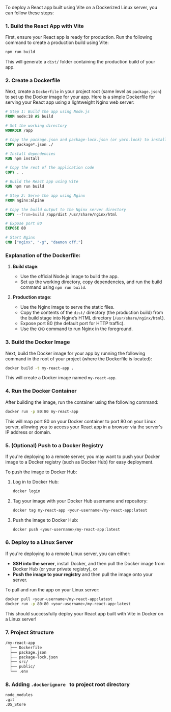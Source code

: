 To deploy a React app built using Vite on a Dockerized Linux server, you can follow these steps:

### 1. Build the React App with Vite

First, ensure your React app is ready for production. Run the following command to create a production build using Vite:

```bash
npm run build
```

This will generate a `dist/` folder containing the production build of your app.

### 2. Create a Dockerfile

Next, create a `Dockerfile` in your project root (same level as `package.json`) to set up the Docker image for your app. Here is a simple Dockerfile for serving your React app using a lightweight Nginx web server:

```Dockerfile
# Step 1: Build the app using Node.js
FROM node:18 AS build

# Set the working directory
WORKDIR /app

# Copy the package.json and package-lock.json (or yarn.lock) to install dependencies
COPY package*.json ./

# Install dependencies
RUN npm install

# Copy the rest of the application code
COPY . .

# Build the React app using Vite
RUN npm run build

# Step 2: Serve the app using Nginx
FROM nginx:alpine

# Copy the build output to the Nginx server directory
COPY --from=build /app/dist /usr/share/nginx/html

# Expose port 80
EXPOSE 80

# Start Nginx
CMD ["nginx", "-g", "daemon off;"]
```

### Explanation of the Dockerfile:
1. **Build stage**:  
   - Use the official Node.js image to build the app.
   - Set up the working directory, copy dependencies, and run the build command using `npm run build`.
   
2. **Production stage**:  
   - Use the Nginx image to serve the static files.
   - Copy the contents of the `dist/` directory (the production build) from the build stage into Nginx’s HTML directory (`/usr/share/nginx/html`).
   - Expose port 80 (the default port for HTTP traffic).
   - Use the `CMD` command to run Nginx in the foreground.

### 3. Build the Docker Image

Next, build the Docker image for your app by running the following command in the root of your project (where the Dockerfile is located):

```bash
docker build -t my-react-app .
```

This will create a Docker image named `my-react-app`.

### 4. Run the Docker Container

After building the image, run the container using the following command:

```bash
docker run -p 80:80 my-react-app
```

This will map port 80 on your Docker container to port 80 on your Linux server, allowing you to access your React app in a browser via the server's IP address or domain.

### 5. (Optional) Push to a Docker Registry

If you're deploying to a remote server, you may want to push your Docker image to a Docker registry (such as Docker Hub) for easy deployment.

To push the image to Docker Hub:

1. Log in to Docker Hub:

   ```bash
   docker login
   ```

2. Tag your image with your Docker Hub username and repository:

   ```bash
   docker tag my-react-app <your-username>/my-react-app:latest
   ```

3. Push the image to Docker Hub:

   ```bash
   docker push <your-username>/my-react-app:latest
   ```

### 6. Deploy to a Linux Server

If you're deploying to a remote Linux server, you can either:
- **SSH into the server**, install Docker, and then pull the Docker image from Docker Hub (or your private registry), or
- **Push the image to your registry** and then pull the image onto your server.

To pull and run the app on your Linux server:

```bash
docker pull <your-username>/my-react-app:latest
docker run -p 80:80 <your-username>/my-react-app:latest
```

This should successfully deploy your React app built with Vite in Docker on a Linux server!

### 7. Project Structure
```sh
/my-react-app
  ├── Dockerfile
  ├── package.json
  ├── package-lock.json
  ├── src/
  ├── public/
  └── .env
```

### 8. Adding ```.dockerignore ``` to project root directory
```sh
node_modules
.git
.DS_Store
```

